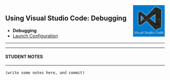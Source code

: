 <img align='right' height=100 src='../../public/vscode.jpg'>

## Using Visual Studio Code: Debugging

* **Debugging**
* [Launch Configuration](./launch-configuration.md)

---




---
#### STUDENT NOTES
---
```
(write some notes here, and commit)

```